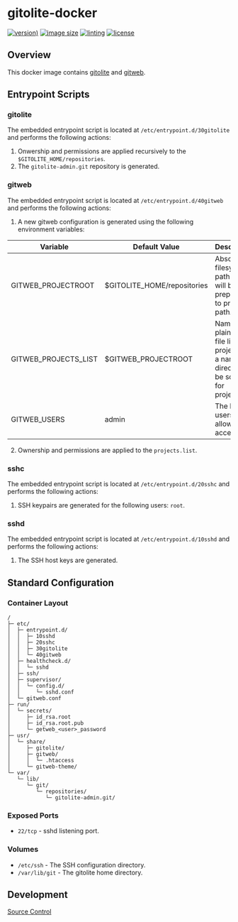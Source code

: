 # gitolite-docker

[![version)](https://img.shields.io/docker/v/crashvb/gitolite/latest)](https://hub.docker.com/repository/docker/crashvb/gitolite)
[![image size](https://img.shields.io/docker/image-size/crashvb/gitolite/latest)](https://hub.docker.com/repository/docker/crashvb/gitolite)
[![linting](https://img.shields.io/badge/linting-hadolint-yellow)](https://github.com/hadolint/hadolint)
[![license](https://img.shields.io/github/license/crashvb/gitolite-docker.svg)](https://github.com/crashvb/gitolite-docker/blob/master/LICENSE.md)

## Overview

This docker image contains [gitolite](https://gitolite.com/) and [gitweb](https://git-scm.com/docs/gitweb).

## Entrypoint Scripts

### gitolite

The embedded entrypoint script is located at `/etc/entrypoint.d/30gitolite` and performs the following actions:

1. Onwership and permissions are applied recursively to the `$GITOLITE_HOME/repositories`.
2. The `gitolite-admin.git` repository is generated.

### gitweb

The embedded entrypoint script is located at `/etc/entrypoint.d/40gitweb` and performs the following actions:

1. A new gitweb configuration is generated using the following environment variables:

 | Variable | Default Value | Description |
 | ---------| ------------- | ----------- |
 | GITWEB\_PROJECTROOT | $GITOLITE\_HOME/repositories | Absolute filesystem path which will be prepended to project path. |
 | GITWEB\_PROJECTS\_LIST | $GITWEB\_PROJECTROOT | Name of a plain text file listing projects, or a name of directory to be scanned for projects. |
 | GITWEB\_USERS | admin | The list of users to be allowed access. |

2. Ownership and permissions are applied to the `projects.list`.

### sshc

The embedded entrypoint script is located at `/etc/entrypoint.d/20sshc` and performs the following actions:

1. SSH keypairs are generated for the following users: `root`.

### sshd

The embedded entrypoint script is located at `/etc/entrypoint.d/10sshd` and performs the following actions:

1. The SSH host keys are generated.

## Standard Configuration

### Container Layout

```
/
├─ etc/
│  ├─ entrypoint.d/
│  │  ├─ 10sshd
│  │  ├─ 20sshc
│  │  ├─ 30gitolite
│  │  └─ 40gitweb
│  ├─ healthcheck.d/
│  │  └─ sshd
│  ├─ ssh/
│  ├─ supervisor/
│  │  └─ config.d/
│  │     └─ sshd.conf
│  └─ gitweb.conf
├─ run/
│  └─ secrets/
│     ├─ id_rsa.root
│     ├─ id_rsa.root.pub
│     └─ getweb_<user>_password
├─ usr/
│  └─ share/
│     ├─ gitolite/
│     ├─ gitweb/
│     │  └─ .htaccess
│     └─ gitweb-theme/
└─ var/
   └─ lib/
      └─ git/
         └─ repositories/
            └─ gitolite-admin.git/
```

### Exposed Ports

* `22/tcp` - sshd listening port.

### Volumes

* `/etc/ssh` - The SSH configuration directory.
* `/var/lib/git` - The gitolite home directory.

## Development

[Source Control](https://github.com/crashvb/gitolite-docker)

